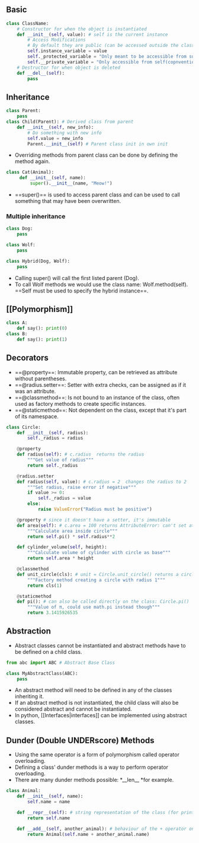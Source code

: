 ## Basic
```python
class ClassName:
    # Constructor for when the object is instantiated
    def __init__(self, value): # self is the current instance
        # Access Modifications
        # By default they are public (can be accessed outside the class: object.method(), object.property)
        self.instance_variable = value
        self._protected_variable = "Only meant to be accessible from subclasses and self(convention)" # Protected
        self.__private_variable = "Only accessible from self(copnvention)" # Private, will throw AttributeError because of name mangling
    # Destructor for when object is deleted
    def __del__(self):
        pass
```

## Inheritance
```python
class Parent:
    pass
class Child(Parent): # Derived class from parent
    def __init__(self, new_info):
        # Do something with new info
        self.value = new_info
        Parent.__init__(self) # Parent class init in own init
```
- Overriding methods from parent class can be done by defining the method again.
```python
class Cat(Animal):
     def __init__(self, name):
         super().__init__(name, "Meow!")
```

- ==super()== is used to access parent class and can be used to call something that may have been overwritten.

### Multiple inheritance

```python
class Dog:
    pass

class Wolf:
    pass

class Hybrid(Dog, Wolf): 
    pass
```
- Calling super() will call the first listed parent (Dog).
- To call Wolf methods we would use the class name: Wolf.method(self). ==Self must be used to specify the hybrid instance==.

## [[Polymorphism]]
```python
class A:
    def say(): print(0)
class B:
    def say(): print(1)
```

## Decorators
- ==@property==: Immutable property, can be retrieved as attribute without parentheses.
- ==@radius\.setter==: Setter with extra checks, can be assigned as if it was an attribute.
- ==@classmethod==: Is not bound to an instance of the class, often used as factory methods to create specific instances.
- ==@staticmethod==: Not dependent on the class, except that it's part of its namespace.
```python
class Circle:
    def __init__(self, radius):
        self._radius = radius

    @property
    def radius(self): # c.radius  returns the radius
        """Get value of radius"""
        return self._radius

    @radius.setter
    def radius(self, value): # c.radius = 2  changes the radius to 2
        """Set radius, raise error if negative"""
        if value >= 0:
            self._radius = value
        else:
            raise ValueError("Radius must be positive")

    @property # since it doesn't have a setter, it's immutable
    def area(self): # c.area = 100 returns AttributeError: can't set attribute
        """Calculate area inside circle"""
        return self.pi() * self.radius**2

    def cylinder_volume(self, height):
        """Calculate volume of cylinder with circle as base"""
        return self.area * height

    @classmethod
    def unit_circle(cls): # unit = Circle.unit_circle() returns a circle instance with radius 1
        """Factory method creating a circle with radius 1"""
        return cls(1)

    @staticmethod 
    def pi(): # can also be called directly on the class: Circle.pi()
        """Value of π, could use math.pi instead though"""
        return 3.1415926535
```

## Abstraction
- Abstract classes cannot be instantiated and abstract methods have to be defined on a child class.
```python
from abc import ABC # Abstract Base Class

class MyAbstractClass(ABC):
    pass
```
- An abstract method will need to be defined in any of the classes inheriting it.
- If an abstract method is not instantiated, the child class will also be considered abstract and cannot be instantiated.
- In python, [[Interfaces|interfaces]] can be implemented using abstract classes. 

## Dunder (Double UNDERscore) Methods
- Using the same operator is a form of polymorphism called operator overloading.
- Defining a class' dunder methods is a way to perform operator overloading.
- There are many dunder methods possible: *\_\_len\_\_ *for example.

```python
class Animal:
    def __init__(self, name):
        self.name = name

    def __repr__(self): # string representation of the class (for printing)
        return self.name

    def __add__(self, another_animal): # behaviour of the + operator on the class
        return Animal(self.name + another_animal.name)
```
